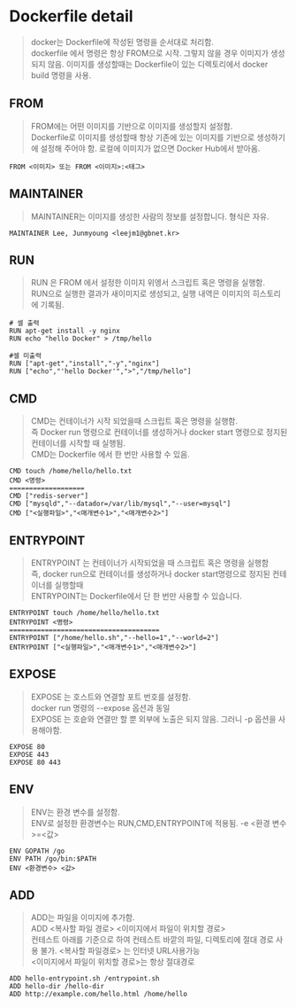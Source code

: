 # Dockerfile detail
> docker는 Dockerfile에 작성된 명령을 순서대로 처리함.  
> dockerfile 에서 명령은 항상 FROM으로 시작. 그렇지 않을 경우 이미지가 생성되지 않음.
> 이미지를 생성할때는 Dockerfile이 있는 디렉토리에서 docker build 명령을 사용.  

## FROM
> FROM에는 어떤 이미지를 기반으로 이미지를 생성할지 설정함.  
> Dockerfile로 이미지를 생성할때 항상 기존에 있는 이미지를 기반으로 생성하기에 설정해 주어야 함.
> 로컬에 이미지가 없으면 Docker Hub에서 받아옴.  
```
FROM <이미지> 또는 FROM <이미지>:<태그>
```

## MAINTAINER
> MAINTAINER는 이미지를 생성한 사람의 정보를 설정합니다. 형식은 자유.
```
MAINTAINER Lee, Junmyoung <leejm1@gbnet.kr>
```

## RUN
> RUN 은 FROM 에서 설정한 이미지 위엥서 스크립트 혹은 명령을 실행함.  
> RUN으로 실행한 결과가 새이미지로 생성되고, 실행 내역은 이미지의 히스토리에 기록됨.  
```
# 셀 출력
RUN apt-get install -y nginx
RUN echo "hello Docker" > /tmp/hello
```

```
#셀 미출력
RUN ["apt-get","install","-y","nginx"]
RUN ["echo","'hello Docker'",">","/tmp/hello"]
```

## CMD
> CMD는 컨테이너가 시작 되었을때 스크립트 혹은 명령을 실행함.  
> 즉 Docker run 명령으로 컨테이너를 생성하거나 docker start 명령으로 정지된 컨테이너를 시작할 때 실행됨.  
> CMD는 Dockerfile 에서 한 번만 사용할 수 있음.

```
CMD touch /home/hello/hello.txt
CMD <명령>
===================
CMD ["redis-server"]
CMD ["mysqld","--datador=/var/lib/mysql","--user=mysql"]
CMD ["<실행파일>","<매개변수1>","<매개변수2>"]
```

## ENTRYPOINT
> ENTRYPOINT 는 컨테이너가 시작되었을 때 스크립트 혹은 명령을 실행함  
> 즉, docker run으로 컨테이너를 생성하거나 docker start명령으로 정지된 컨테이너를 실행할때  
> ENTRYPOINT는 Dockerfile에서 단 한 번만 사용할 수 있습니다.  
```
ENTRYPOINT touch /home/hello/hello.txt
ENTRYPOINT <명령>
======================================
ENTRYPOINT ["/home/hello.sh","--hello=1","--world=2"]
ENTRYPOINT ["<실행파일>","<매개변수1>","<매개변수2>"]
```

## EXPOSE 
> EXPOSE 는 호스트와 연결할 포트 번호를 설정함.  
> docker run 명령의 --expose 옵션과 동일  
> EXPOSE 는 호슽와 연결만 할 뿐 외부에 노출은 되지 않음. 그러니 -p 옵션을 사용해야함.  
```
EXPOSE 80
EXPOSE 443
EXPOSE 80 443
```

## ENV
> ENV는 환경 변수를 설정함.  
> ENV로 설정한 환경변수는 RUN,CMD,ENTRYPOINT에 적용됨.
> -e <환경 변수>=<값>
```
ENV GOPATH /go
ENV PATH /go/bin:$PATH
ENV <환경변수> <값>
```

## ADD
> ADD는 파일을 이미지에 추가함.  
> ADD <복사할 파일 경로> <이미지에서 파일이 위치할 경로>  
> 컨테스트 아래를 기준으로 하여 컨테스트 바깥의 파일, 디렉토리에 절대 경로 사용 불가.
> <복사할 파일경로> 는 인터넷 URL사용가능  
> <이미지에서 파일이 위치할 경로>는 항상 절대경로  
```
ADD hello-entrypoint.sh /entrypoint.sh
ADD hello-dir /hello-dir
ADD http://example.com/hello.html /home/hello
```